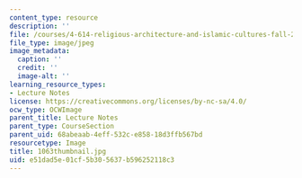 ```yaml
---
content_type: resource
description: ''
file: /courses/4-614-religious-architecture-and-islamic-cultures-fall-2002/e51dad5e01cf5b305637b596252118c3_1063thumbnail.jpg
file_type: image/jpeg
image_metadata:
  caption: ''
  credit: ''
  image-alt: ''
learning_resource_types:
- Lecture Notes
license: https://creativecommons.org/licenses/by-nc-sa/4.0/
ocw_type: OCWImage
parent_title: Lecture Notes
parent_type: CourseSection
parent_uid: 68abeaab-4eff-532c-e858-18d3ffb567bd
resourcetype: Image
title: 1063thumbnail.jpg
uid: e51dad5e-01cf-5b30-5637-b596252118c3
---
```

